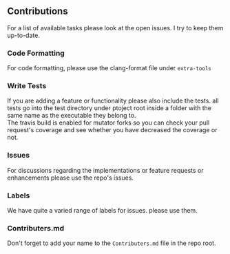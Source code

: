 ## Contributions

For a list of available tasks please look at the open issues. I try to keep them up-to-date.<br/>

### Code Formatting
For code formatting, please use the clang-format file under `extra-tools`<br/>

### Write Tests
If you are adding a feature or functionality please also include the tests. all tests go into the test directory under ptoject root inside a folder with the same name as the executable they belong to.<br/>
The travis build is enabled for mutator forks so you can check your pull request's coverage and see whether you have decreased the coverage or not.<br/>

### Issues
For discussions regarding the implementations or feature requests or enhancements please use the repo's issues.<br/>

### Labels
We have quite a varied range of labels for issues. please use them.<br/>


### Contributers.md
Don't forget to add your name to the `Contributers.md` file in the repo root.<br/>
